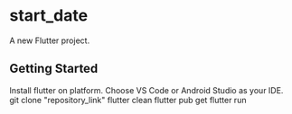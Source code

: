 # start_date

A new Flutter project.

## Getting Started

Install flutter on platform.
Choose VS Code or Android Studio as your IDE.
git clone "repository_link"
flutter clean
flutter pub get
flutter run
